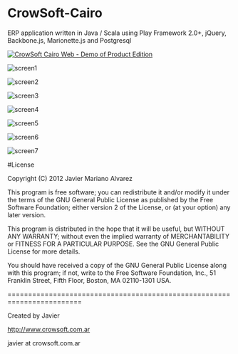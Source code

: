 CrowSoft-Cairo
==============

ERP application written in Java / Scala using Play Framework 2.0+, jQuery, Backbone.js, Marionette.js and Postgresql

[![CrowSoft Cairo Web - Demo of Product Edition](https://cloud.githubusercontent.com/assets/1075455/12123469/e80e9bb8-b3bf-11e5-8c86-976c294baf3f.png)](https://www.youtube.com/watch?v=MSn4-MozrsY)

![screen1](https://cloud.githubusercontent.com/assets/1075455/12122561/a0b1475c-b3ba-11e5-8972-9cdba7ce462e.png)

![screen2](https://cloud.githubusercontent.com/assets/1075455/12122579/b65f6ade-b3ba-11e5-8cc9-966508b32a35.png)

![screen3](https://cloud.githubusercontent.com/assets/1075455/12122594/c9ec6cdc-b3ba-11e5-8d82-5508ca78801a.png)

![screen4](https://cloud.githubusercontent.com/assets/1075455/12122605/dfea96ee-b3ba-11e5-95ae-9274fbf11c71.png)

![screen5](https://cloud.githubusercontent.com/assets/1075455/12122620/f2ca12a8-b3ba-11e5-8b22-633c573a61f4.png)

![screen6](https://cloud.githubusercontent.com/assets/1075455/12122825/3716e728-b3bc-11e5-9cee-8e87ddeb004e.png)

![screen7](https://cloud.githubusercontent.com/assets/1075455/12122834/483d3566-b3bc-11e5-85aa-f03bc314fa7a.png)

#License

Copyright (C) 2012  Javier Mariano Alvarez

This program is free software; you can redistribute it and/or modify
it under the terms of the GNU General Public License as published by
the Free Software Foundation; either version 2 of the License, or
(at your option) any later version.

This program is distributed in the hope that it will be useful,
but WITHOUT ANY WARRANTY; without even the implied warranty of
MERCHANTABILITY or FITNESS FOR A PARTICULAR PURPOSE.  See the
GNU General Public License for more details.

You should have received a copy of the GNU General Public License along
with this program; if not, write to the Free Software Foundation, Inc.,
51 Franklin Street, Fifth Floor, Boston, MA 02110-1301 USA.

========================================================================

Created by Javier

http://www.crowsoft.com.ar

javier at crowsoft.com.ar

